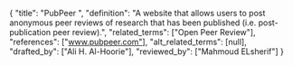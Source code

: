 {
    "title": "PubPeer ",
    "definition": "A website that allows users to post anonymous peer reviews of research that has been published (i.e. post-publication peer review).",
    "related_terms": ["Open Peer Review"],
    "references": ["www.pubpeer.com"],
    "alt_related_terms": [null],
    "drafted_by": ["Ali H. Al-Hoorie"],
    "reviewed_by": ["Mahmoud ELsherif"]
  }
